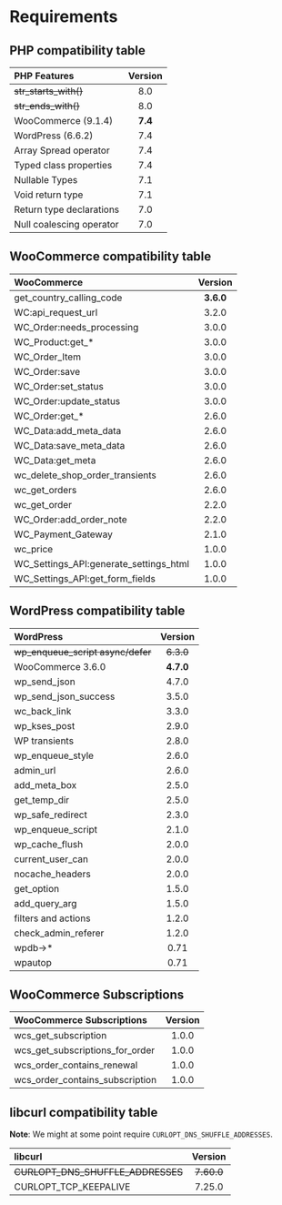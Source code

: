 # Requirements

## PHP compatibility table

| PHP Features                              | Version |
| :---------------------------------------- | :-----: |
| ~~str_starts_with()~~                     | 8.0     |
| ~~str_ends_with()~~                       | 8.0     |
| WooCommerce (9.1.4)                       | **7.4** |
| WordPress (6.6.2)                         | 7.4     |
| Array Spread operator                     | 7.4     |
| Typed class properties                    | 7.4     |
| Nullable Types                            | 7.1     |
| Void return type                          | 7.1     |
| Return type declarations                  | 7.0     |
| Null coalescing operator                  | 7.0     |


## WooCommerce compatibility table

| WooCommerce                               | Version  |
| :---------------------------------------- | :------: |
| get_country_calling_code                  | **3.6.0**|
| WC:api_request_url                        | 3.2.0    |
| WC_Order:needs_processing                 | 3.0.0    |
| WC_Product:get_*                          | 3.0.0    |
| WC_Order_Item                             | 3.0.0    |
| WC_Order:save                             | 3.0.0    |
| WC_Order:set_status                       | 3.0.0    |
| WC_Order:update_status                    | 3.0.0    |
| WC_Order:get_*                            | 2.6.0    |
| WC_Data:add_meta_data                     | 2.6.0    |
| WC_Data:save_meta_data                    | 2.6.0    |
| WC_Data:get_meta                          | 2.6.0    |
| wc_delete_shop_order_transients           | 2.6.0    |
| wc_get_orders                             | 2.6.0    |
| wc_get_order                              | 2.2.0    |
| WC_Order:add_order_note                   | 2.2.0    |
| WC_Payment_Gateway                        | 2.1.0    |
| wc_price                                  | 1.0.0    |
| WC_Settings_API:generate_settings_html    | 1.0.0    |
| WC_Settings_API:get_form_fields           | 1.0.0    |


## WordPress compatibility table

| WordPress                                 | Version  |
| :---------------------------------------- | :------: |
| ~~wp_enqueue_script async/defer~~         | ~~6.3.0~~|
| WooCommerce 3.6.0                         | **4.7.0**|
| wp_send_json                              | 4.7.0    |
| wp_send_json_success                      | 3.5.0    |
| wc_back_link                              | 3.3.0    |
| wp_kses_post                              | 2.9.0    |
| WP transients                             | 2.8.0    |
| wp_enqueue_style                          | 2.6.0    |
| admin_url                                 | 2.6.0    |
| add_meta_box                              | 2.5.0    |
| get_temp_dir                              | 2.5.0    |
| wp_safe_redirect                          | 2.3.0    |
| wp_enqueue_script                         | 2.1.0    |
| wp_cache_flush                            | 2.0.0    |
| current_user_can                          | 2.0.0    |
| nocache_headers                           | 2.0.0    |
| get_option                                | 1.5.0    |
| add_query_arg                             | 1.5.0    |
| filters and actions                       | 1.2.0    |
| check_admin_referer                       | 1.2.0    |
| wpdb->*                                   | 0.71     |
| wpautop                                   | 0.71     |


## WooCommerce Subscriptions

| WooCommerce Subscriptions                 | Version  |
| :---------------------------------------- | :------: |
| wcs_get_subscription                      | 1.0.0    |
| wcs_get_subscriptions_for_order           | 1.0.0    |
| wcs_order_contains_renewal                | 1.0.0    |
| wcs_order_contains_subscription           | 1.0.0    |


## libcurl compatibility table

**Note**: We might at some point require `CURLOPT_DNS_SHUFFLE_ADDRESSES`.

| libcurl                                   | Version |
| :---------------------------------------- | :-----: |
| ~~CURLOPT_DNS_SHUFFLE_ADDRESSES~~         | ~~7.60.0~~|
| CURLOPT_TCP_KEEPALIVE                     | 7.25.0  |
